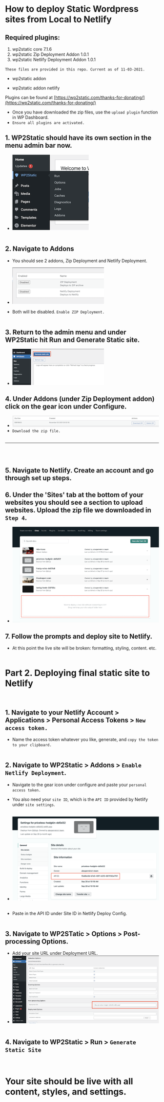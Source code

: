 # How to deploy Static Wordpress sites from Local to Netlify

## Required plugins:

1. wp2static core 7.1.6
2. wp2static Zip Deployment Addon 1.0.1
3. wp2static Netlify Deployment Addon 1.0.1

`These files are provided in this repo. Current as of 11-03-2021.`

- wp2static addon

* wp2static addon netlify

Plugins can be found at [https://wp2static.com/thanks-for-donating/](https://wp2static.com/thanks-for-donating/)

- Once you have downloaded the zip files, use the `upload plugin` function in WP Dashboard.
- `Ensure all plugins are activated.`

## 1. WP2Static should have its own section in the menu admin bar now.

- ![Dashboard](screenshots/dashboard.png)
  <br />
  <br />

## 2. Navigate to Addons

- You should see 2 addons, Zip Deployment and Netlify Deployment.
- ![Addons](screenshots/addons.png)

- Both will be disabled. `Enable ZIP Deployment.`
  <br />
  <br />

## 3. Return to the admin menu and under WP2Static hit Run and Generate Static site.

- ![Generate Static Site](screenshots/generate-static-site.png)
  <br />

## 4. Under Addons (under Zip Deployment addon) click on the gear icon under Configure.

- ![Zip file](screenshots/zip-deploy.png)
- `Download the zip file.`
  <br />
  <br />

---

<br />
<br />

## 5. Navigate to Netlify. Create an account and go through set up steps.

## 6. Under the 'Sites' tab at the bottom of your websites you should see a section to upload websites. Upload the zip file we downloaded in `Step 4`.

- ![Netlify Sites Page](screenshots/netlify-sites-page.png)

## 7. Follow the prompts and deploy site to Netlify.

- At this point the live site will be broken: formatting, styling, content. etc.
  <br />
  <br />

# Part 2. Deploying final static site to Netlify

<br />

## 1. Navigate to your Netlify Account > Applications > Personal Access Tokens > `New access token.`

- Name the access token whatever you like, generate, and `copy the token to your clipboard.`
  <br />
  <br />

## 2. Navigate to WP2Static > Addons > `Enable Netlify Deployment`.

- Navigate to the gear icon under configure and paste your `personal access token.`
- You also need your `site ID`, which is the `API ID` provided by Netlify under `site settings`.
  <br />
  <br />

- ![API ID](screenshots/api-id.png)
  <br />
  <br />
- Paste in the API ID under Site ID in Netlify Deploy Config.
  <br />
  <br />

## 3. Navigate to WP2STatic > Options > Post-processing Options.

- Add your site URL under Deployment URL.
- ![Deployment Options](screenshots/deployment-url-options.png)
  <br />
  <br />

## 4. Navigate to WP2Static > Run > `Generate Static Site`

<br />
<bt />

# Your site should be live with all content, styles, and settings.

